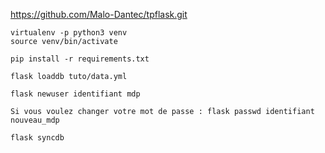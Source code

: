https://github.com/Malo-Dantec/tpflask.git

```
virtualenv -p python3 venv
source venv/bin/activate
```
```
pip install -r requirements.txt
```
```
flask loaddb tuto/data.yml
```
```
flask newuser identifiant mdp
```
```
Si vous voulez changer votre mot de passe : flask passwd identifiant nouveau_mdp
```
```
flask syncdb
```